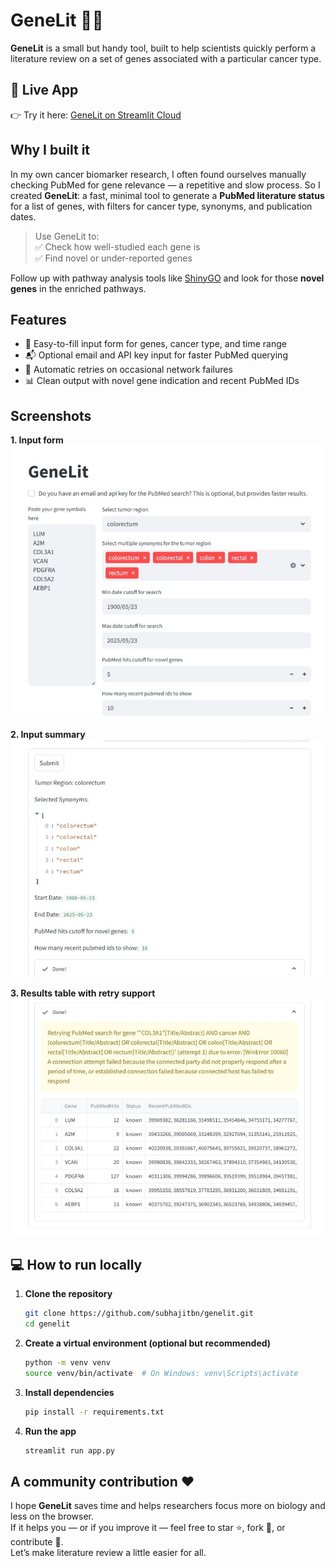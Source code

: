 # GeneLit 🧬🔎

**GeneLit** is a small but handy tool, built to help scientists quickly perform a literature review on a set of genes associated with a particular cancer type.

## 🔗 Live App

👉 Try it here: [GeneLit on Streamlit Cloud](https://genelit.streamlit.app/) 

## Why I built it

In my own cancer biomarker research, I often found ourselves manually checking PubMed for gene relevance — a repetitive and slow process. So I created **GeneLit**: a fast, minimal tool to generate a **PubMed literature status** for a list of genes, with filters for cancer type, synonyms, and publication dates.

> Use GeneLit to:  
> ✅ Check how well-studied each gene is  
> ✅ Find novel or under-reported genes  

Follow up with pathway analysis tools like [ShinyGO](http://bioinformatics.sdstate.edu/go/) and look for those **novel genes** in the enriched pathways.

## Features

- 📄 Easy-to-fill input form for genes, cancer type, and time range  
- 📬 Optional email and API key input for faster PubMed querying  
- 🔁 Automatic retries on occasional network failures  
- 📊 Clean output with novel gene indication and recent PubMed IDs  

## Screenshots

**1. Input form**  
![Input form](./screenshots/input_form.jpg)

**2. Input summary**  
![Input summary](./screenshots/input_summary.jpg)

**3. Results table with retry support**  
![Results table with retry support](./screenshots/results_with_retry.jpg)


## 💻 How to run locally

1. **Clone the repository**

   ```bash
   git clone https://github.com/subhajitbn/genelit.git
   cd genelit
   ```

2. **Create a virtual environment (optional but recommended)**

   ```bash
   python -m venv venv
   source venv/bin/activate  # On Windows: venv\Scripts\activate
   ```

3. **Install dependencies**

   ```bash
   pip install -r requirements.txt
   ```

4. **Run the app**

   ```bash   
   streamlit run app.py
   ```

## A community contribution ❤️

I hope **GeneLit** saves time and helps researchers focus more on biology and less on the browser.  
If it helps you — or if you improve it — feel free to star ⭐, fork 🍴, or contribute 🤝.  
Let’s make literature review a little easier for all.
